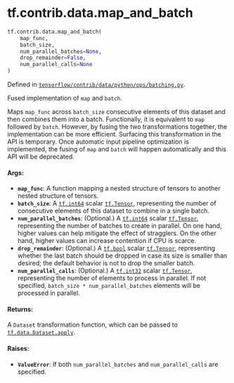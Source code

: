 <div itemscope itemtype="http://developers.google.com/ReferenceObject">
<meta itemprop="name" content="tf.contrib.data.map_and_batch" />
<meta itemprop="path" content="Stable" />
</div>

# tf.contrib.data.map_and_batch

``` python
tf.contrib.data.map_and_batch(
    map_func,
    batch_size,
    num_parallel_batches=None,
    drop_remainder=False,
    num_parallel_calls=None
)
```



Defined in [`tensorflow/contrib/data/python/ops/batching.py`](https://www.tensorflow.org/code/tensorflow/contrib/data/python/ops/batching.py).

Fused implementation of `map` and `batch`.

Maps `map_func` across `batch_size` consecutive elements of this dataset
and then combines them into a batch. Functionally, it is equivalent to `map`
followed by `batch`. However, by fusing the two transformations together, the
implementation can be more efficient. Surfacing this transformation in the API
is temporary. Once automatic input pipeline optimization is implemented,
the fusing of `map` and `batch` will happen automatically and this API will be
deprecated.

#### Args:

* <b>`map_func`</b>: A function mapping a nested structure of tensors to another
    nested structure of tensors.
* <b>`batch_size`</b>: A <a href="../../../tf/int64.md"><code>tf.int64</code></a> scalar <a href="../../../tf/Tensor.md"><code>tf.Tensor</code></a>, representing the number of
    consecutive elements of this dataset to combine in a single batch.
* <b>`num_parallel_batches`</b>: (Optional.) A <a href="../../../tf/int64.md"><code>tf.int64</code></a> scalar <a href="../../../tf/Tensor.md"><code>tf.Tensor</code></a>,
    representing the number of batches to create in parallel. On one hand,
    higher values can help mitigate the effect of stragglers. On the other
    hand, higher values can increase contention if CPU is scarce.
* <b>`drop_remainder`</b>: (Optional.) A <a href="../../../tf/bool.md"><code>tf.bool</code></a> scalar <a href="../../../tf/Tensor.md"><code>tf.Tensor</code></a>, representing
    whether the last batch should be dropped in case its size is smaller than
    desired; the default behavior is not to drop the smaller batch.
* <b>`num_parallel_calls`</b>: (Optional.) A <a href="../../../tf/int32.md"><code>tf.int32</code></a> scalar <a href="../../../tf/Tensor.md"><code>tf.Tensor</code></a>,
      representing the number of elements to process in parallel. If not
      specified, `batch_size * num_parallel_batches` elements will be
      processed in parallel.


#### Returns:

A `Dataset` transformation function, which can be passed to
<a href="../../../tf/data/Dataset.md#apply"><code>tf.data.Dataset.apply</code></a>.


#### Raises:

* <b>`ValueError`</b>: If both `num_parallel_batches` and `num_parallel_calls` are
    specified.